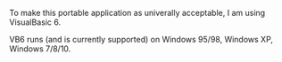 To make this portable application as univerally acceptable, I am using VisualBasic 6. <br />

VB6 runs (and is currently supported) on Windows 95/98, Windows XP, Windows 7/8/10. <br />
